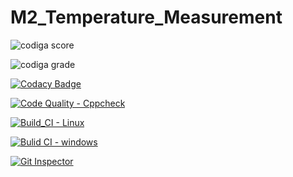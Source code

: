 # M2_Temperature_Measurement

![codiga score](https://api.codiga.io/project/32946/score/svg)

![codiga grade](https://api.codiga.io/project/32946/status/svg)


[![Codacy Badge](https://app.codacy.com/project/badge/Grade/74a281c6645c44aa8e9e253f3ff188c9)](https://www.codacy.com/gh/SrinivasKapu/M2_Temperature_Measurement/dashboard?utm_source=github.com&amp;utm_medium=referral&amp;utm_content=SrinivasKapu/M2_Temperature_Measurement&amp;utm_campaign=Badge_Grade)


[![Code Quality - Cppcheck](https://github.com/SrinivasKapu/M2_Temperature_Measurement/actions/workflows/Cpp.yml/badge.svg)](https://github.com/SrinivasKapu/M2_Temperature_Measurement/actions/workflows/Cpp.yml)

[![Build_CI - Linux](https://github.com/SrinivasKapu/M2_Temperature_Measurement/actions/workflows/Linux.yml/badge.svg)](https://github.com/SrinivasKapu/M2_Temperature_Measurement/actions/workflows/Linux.yml)

[![Bulid CI - windows](https://github.com/SrinivasKapu/M2_Temperature_Measurement/actions/workflows/Windows.yml/badge.svg)](https://github.com/SrinivasKapu/M2_Temperature_Measurement/actions/workflows/Windows.yml)


[![Git Inspector](https://github.com/SrinivasKapu/M2_Temperature_Measurement/actions/workflows/Git%20inspector.yml/badge.svg)](https://github.com/SrinivasKapu/M2_Temperature_Measurement/actions/workflows/Git%20inspector.yml)

